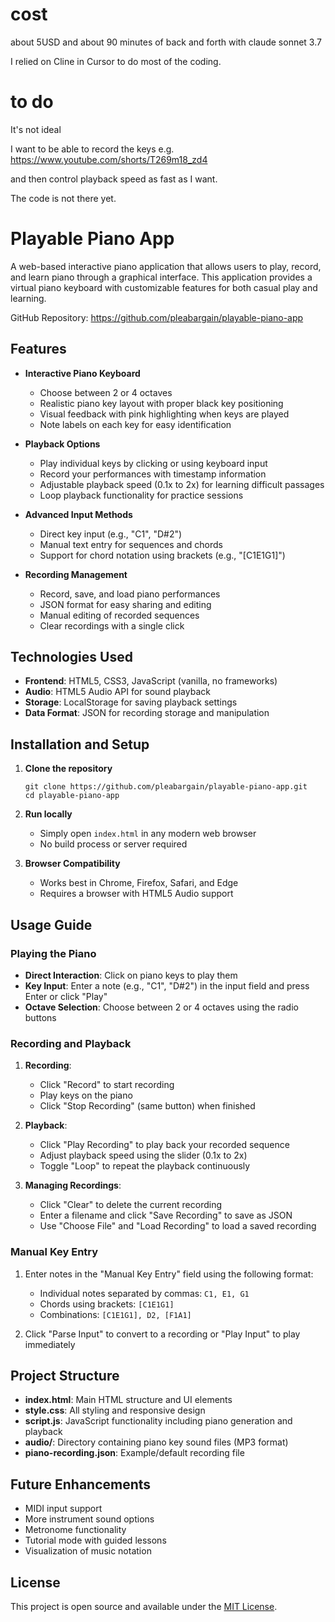 # cost
about 5USD and about 90 minutes of back and forth with claude sonnet 3.7

I relied on Cline in Cursor to do most of the coding.


# to do
It's not ideal

I want to be able to record the keys e.g. https://www.youtube.com/shorts/T269m18_zd4

and then control playback speed as fast as I want.

The code is not there yet.

# Playable Piano App

A web-based interactive piano application that allows users to play, record, and learn piano through a graphical interface. This application provides a virtual piano keyboard with customizable features for both casual play and learning.

GitHub Repository: https://github.com/pleabargain/playable-piano-app

## Features

- **Interactive Piano Keyboard**
  - Choose between 2 or 4 octaves
  - Realistic piano key layout with proper black key positioning
  - Visual feedback with pink highlighting when keys are played
  - Note labels on each key for easy identification

- **Playback Options**
  - Play individual keys by clicking or using keyboard input
  - Record your performances with timestamp information
  - Adjustable playback speed (0.1x to 2x) for learning difficult passages
  - Loop playback functionality for practice sessions

- **Advanced Input Methods**
  - Direct key input (e.g., "C1", "D#2")
  - Manual text entry for sequences and chords
  - Support for chord notation using brackets (e.g., "[C1E1G1]")

- **Recording Management**
  - Record, save, and load piano performances
  - JSON format for easy sharing and editing
  - Manual editing of recorded sequences
  - Clear recordings with a single click

## Technologies Used

- **Frontend**: HTML5, CSS3, JavaScript (vanilla, no frameworks)
- **Audio**: HTML5 Audio API for sound playback
- **Storage**: LocalStorage for saving playback settings
- **Data Format**: JSON for recording storage and manipulation

## Installation and Setup

1. **Clone the repository**
   ```
   git clone https://github.com/pleabargain/playable-piano-app.git
   cd playable-piano-app
   ```

2. **Run locally**
   - Simply open `index.html` in any modern web browser
   - No build process or server required

3. **Browser Compatibility**
   - Works best in Chrome, Firefox, Safari, and Edge
   - Requires a browser with HTML5 Audio support

## Usage Guide

### Playing the Piano

- **Direct Interaction**: Click on piano keys to play them
- **Key Input**: Enter a note (e.g., "C1", "D#2") in the input field and press Enter or click "Play"
- **Octave Selection**: Choose between 2 or 4 octaves using the radio buttons

### Recording and Playback

1. **Recording**:
   - Click "Record" to start recording
   - Play keys on the piano
   - Click "Stop Recording" (same button) when finished

2. **Playback**:
   - Click "Play Recording" to play back your recorded sequence
   - Adjust playback speed using the slider (0.1x to 2x)
   - Toggle "Loop" to repeat the playback continuously

3. **Managing Recordings**:
   - Click "Clear" to delete the current recording
   - Enter a filename and click "Save Recording" to save as JSON
   - Use "Choose File" and "Load Recording" to load a saved recording

### Manual Key Entry

1. Enter notes in the "Manual Key Entry" field using the following format:
   - Individual notes separated by commas: `C1, E1, G1`
   - Chords using brackets: `[C1E1G1]`
   - Combinations: `[C1E1G1], D2, [F1A1]`

2. Click "Parse Input" to convert to a recording or "Play Input" to play immediately

## Project Structure

- **index.html**: Main HTML structure and UI elements
- **style.css**: All styling and responsive design
- **script.js**: JavaScript functionality including piano generation and playback
- **audio/**: Directory containing piano key sound files (MP3 format)
- **piano-recording.json**: Example/default recording file

## Future Enhancements

- MIDI input support
- More instrument sound options
- Metronome functionality
- Tutorial mode with guided lessons
- Visualization of music notation

## License

This project is open source and available under the [MIT License](https://opensource.org/licenses/MIT).
